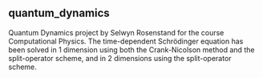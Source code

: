 ## quantum_dynamics
Quantum Dynamics project by Selwyn Rosenstand for the course Computational Physics. The time-dependent Schrödinger equation has been solved in 1 dimension using both the Crank-Nicolson method and the split-operator scheme, and in 2 dimensions using the split-operator scheme.
